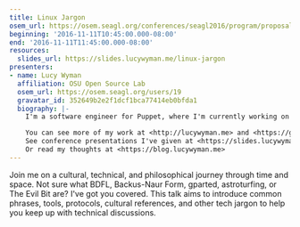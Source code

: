 ```yaml
---
title: Linux Jargon
osem_url: https://osem.seagl.org/conferences/seagl2016/program/proposals/126
beginning: '2016-11-11T10:45:00.000-08:00'
end: '2016-11-11T11:45:00.000-08:00'
resources:
  slides_url: https://slides.lucywyman.me/linux-jargon
presenters:
- name: Lucy Wyman
  affiliation: OSU Open Source Lab
  osem_url: https://osem.seagl.org/users/19
  gravatar_id: 352649b2e2f1dcf1bca77414eb0bfda1
  biography: |-
    I'm a software engineer for Puppet, where I'm currently working on our open source remote task runner Bolt. I graduated from Oregon State University with a BS in Computer Science in June 2016, where I worked as a Front-End Engineer for the OSU Open Source Lab. In my free time I enjoy hanging out with friends, hiking, experiencing new things, and enjoying a wide variety of podcasts, tv shows, blogs, books, and other media.

    You can see more of my work at <http://lucywyman.me> and <https://github.com/lucywyman>
    See conference presentations I've given at <https://slides.lucywyman.me>
    Or read my thoughts at <https://blog.lucywyman.me>
---
```


Join me on a cultural, technical, and philosophical journey through time and space.  Not sure what BDFL, Backus-Naur Form, gparted, astroturfing, or The Evil Bit are?  I've got you covered.  This talk aims to introduce common phrases, tools, protocols, cultural references, and other tech jargon to help you keep up with technical discussions.
